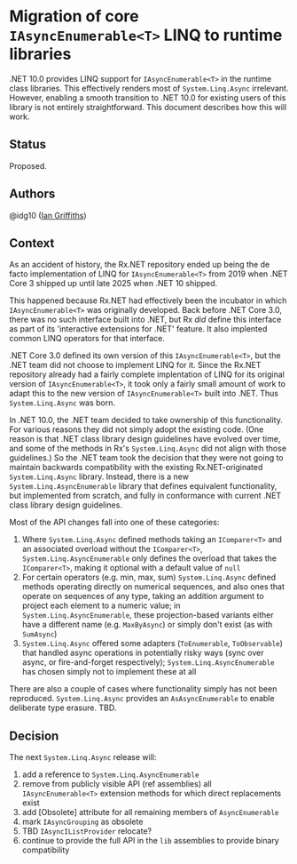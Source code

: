 # Migration of core `IAsyncEnumerable<T>` LINQ to runtime libraries

.NET 10.0 provides LINQ support for `IAsyncEnumerable<T>` in the runtime class libraries. This effectively renders most of `System.Linq.Async` irrelevant. However, enabling a smooth transition to .NET 10.0 for existing users of this library is not entirely straightforward. This document describes how this will work.

## Status

Proposed.

## Authors

@idg10 ([Ian Griffiths](https://endjin.com/who-we-are/our-people/ian-griffiths/))


## Context

As an accident of history, the Rx.NET repository ended up being the de facto implementation of LINQ for `IAsyncEnumerable<T>` from 2019 when .NET Core 3 shipped up until late 2025 when .NET 10 shipped.

This happened because Rx.NET had effectively been the incubator in which `IAsyncEnumerable<T>` was originally developed. Back before .NET Core 3.0, there was no such interface built into .NET, but Rx _did_ define this interface as part of its 'interactive extensions for .NET' feature. It also implented common LINQ operators for that interface.

.NET Core 3.0 defined its own version of this `IAsyncEnumerable<T>`, but the .NET team did not choose to implement LINQ for it. Since the Rx.NET repository already had a fairly complete implentation of LINQ for its original version of `IAsyncEnumerable<T>`, it took only a fairly small amount of work to adapt this to the new version of `IAsyncEnumerable<T>` built into .NET. Thus `System.Linq.Async` was born.

In .NET 10.0, the .NET team decided to take ownership of this functionality. For various reasons they did not simply adopt the existing code. (One reason is that .NET class library design guidelines have evolved over time, and some of the methods in Rx's `System.Linq.Async` did not align with those guidelines.) So the .NET team took the decision that they were not going to maintain backwards compatibility with the existing Rx.NET-originated `System.Linq.Async` library. Instead, there is a new `System.Linq.AsyncEnumerable` library that defines equivalent functionality, but implemented from scratch, and fully in conformance with current .NET class library design guidelines.

Most of the API changes fall into one of these categories:

1. Where `System.Linq.Async` defined methods taking an `IComparer<T>` and an associated overload without the `IComparer<T>`, `System.Linq.AsyncEnumerable` only defines the overload that takes the `IComparer<T>`, making it optional with a default value of `null`
2. For certain operators (e.g. min, max, sum) `System.Linq.Async` defined methods operating directly on numerical sequences, and also ones that operate on sequences of any type, taking an addition argument to project each element to a numeric value; in `System.Linq.AsyncEnumerable`, these projection-based variants either have a different name (e.g. `MaxByAsync`) or simply don't exist (as with `SumAsync`)
3. `System.Linq.Async` offered some adapters (`ToEnumerable`, `ToObservable`) that handled async operations in potentially risky ways (sync over async, or fire-and-forget respectively); `System.Linq.AsyncEnumerable` has chosen simply not to implement these at all

There are also a couple of cases where functionality simply has not been reproduced. `System.Linq.Async` provides an `AsAsyncEnumerable` to enable deliberate type erasure.  TBD.


## Decision

The next `System.Linq.Async` release will:

1. add a reference to `System.Linq.AsyncEnumerable`
2. remove from publicly visible API (ref assemblies) all `IAsyncEnumerable<T>` extension methods for which direct replacements exist
3. add [Obsolete] attribute for all remaining members of `AsyncEnumerable`
4. mark `IAsyncGrouping` as obsolete
5. TBD `IAsyncIListProvider` relocate?
6. continue to provide the full API in the `lib` assemblies to provide binary compatibility


